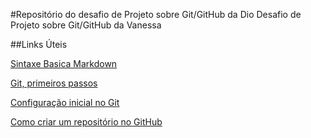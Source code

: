 #Repositório do desafio de Projeto sobre Git/GitHub da Dio
Desafio de Projeto sobre Git/GitHub da Vanessa

##Links Úteis



[Sintaxe Basica Markdown](https://www.markdownguide.org/basic-syntax/)

[Git, primeiros passos](https://brorlandi.github.io/2017/03/12/Git-primeiros-passos/)

[Configuração inicial no Git](https://git-scm.com/book/pt-br/v2/Come%C3%A7ando-Configura%C3%A7%C3%A3o-Inicial-do-Git) 

[Como criar um repositório no GitHub](https://github.com/almeidavmoura/dio-desafio-github/edit/main/README.md)
